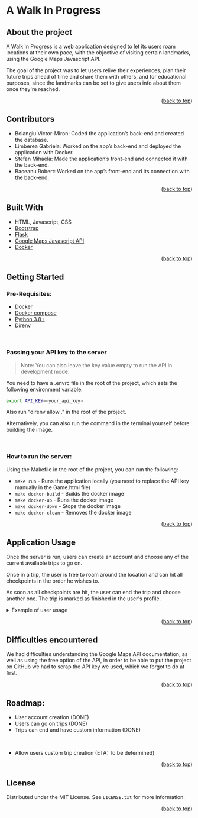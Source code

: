 <div id="top"></div>

 # A Walk In Progress

## About the project

A Walk In Progress is a web application designed to let its users roam locations at their own pace, with the objective of visiting certain landmarks, using the Google Maps Javascript API.

The goal of the project was to let users relive their experiences, plan their future trips ahead of time and share them with others, and for educational purposes, since the landmarks can be set to give users info about them once they're reached.

<p align="right">(<a href="#top">back to top</a>)</p>

## Contributors

* Boiangiu Victor-Miron: Coded the application’s back-end and created the database.
* Limberea Gabriela: Worked on the app’s back-end and deployed the application with Docker.  
* Stefan Mihaela: Made the application’s front-end and connected it with the back-end.
* Baceanu Robert: Worked on the app’s front-end and its connection with the back-end.

<p align="right">(<a href="#top">back to top</a>)</p>

## Built With

* HTML, Javascript, CSS
* [Bootstrap](https://getbootstrap.com/)
* [Flask](https://flask.palletsprojects.com)
* [Google Maps Javascript API](https://developers.google.com/maps/documentation/javascript/overview)
* [Docker](https://www.docker.com/)

<p align="right">(<a href="#top">back to top</a>)</p>

## Getting Started

### Pre-Requisites:

* [Docker](https://www.docker.com/)
* [Docker compose](https://docs.docker.com/compose/install/)
* [Python 3.8+](https://www.python.org/downloads/)
* [Direnv](https://direnv.net/)

<br>

### Passing your API key to the server

> Note: You can also leave the key value empty to run the API in development mode.

You need to have a .envrc file in the root of the project, which sets the following environment variable:

```bash
export API_KEY=<your_api_key>
```

Also run "direnv allow ." in the root of the project.

Alternatively, you can also run the command in the terminal yourself before building the image.

<br>

### How to run the server:

Using the Makefile in the root of the project, you can run the following:

* `make run` - Runs the application locally (you need to replace the API key 
manually in the Game.html file)
* `make docker-build` - Builds the docker image
* `make docker-up` - Runs the docker image
* `make docker-down` - Stops the docker image
* `make docker-clean` - Removes the docker image

<p align="right">(<a href="#top">back to top</a>)</p>

## Application Usage

Once the server is run, users can create an account and choose any of the current available trips to go on.

Once in a trip, the user is free to roam around the location and can hit all checkpoints in the order he wishes to.

As soon as all checkpoints are hit, the user can end the trip and choose another one. The trip is marked as finished in the user's profile.

<details>
  <summary>Example of user usage</summary>

  An unlogged user visits the website.
  <img src="./.README_IMAGES/1.png" height="400">

  He creates an account if he doesn't already have one.
  <img src="./.README_IMAGES/2.png" height="400">

  He now logs in.
  <img src="./.README_IMAGES/3.png" height="400">

  He is now logged in and can access his profile and trips.
  <img src="./.README_IMAGES/4.png" height="400">

  His profile shows no finished trips.
  <img src="./.README_IMAGES/5.png" height="400">

  He chooses a trip from the available ones.
  <img src="./.README_IMAGES/6.png" height="400">

  He is put into Maps' street view mode and can now roam the map.
  <img src="./.README_IMAGES/8.png" height="400">

  The distance to waypoints can be seen next to their names.
  <img src="./.README_IMAGES/9.png" height="400">

  Once he reaches a waypoint, it's marked as visited (colored green).
  <img src="./.README_IMAGES/91.png" height="400">

  The user can press "Details" after visiting a waypoint, to see details about it.
  <img src="./.README_IMAGES/92.png" height="400">

  The trip is now marked as finished in the user's profile.
  <img src="./.README_IMAGES/93.png" height="400">
</details>

<p align="right">(<a href="#top">back to top</a>)</p>

## Difficulties encountered

 We had difficulties understanding the Google Maps API documentation, as well as using the free option of the API, in order to be able to put the project on GitHub we had to scrap the API key we used, which we forgot to do at first.

<p align="right">(<a href="#top">back to top</a>)</p>

## Roadmap:

* User account creation (DONE)
* Users can go on trips (DONE)
* Trips can end and have custom information (DONE)

<br>

* Allow users custom trip creation (ETA: To be determined)

<p align="right">(<a href="#top">back to top</a>)</p>

## License

Distributed under the MIT License. See `LICENSE.txt` for more information.

<p align="right">(<a href="#top">back to top</a>)</p>
